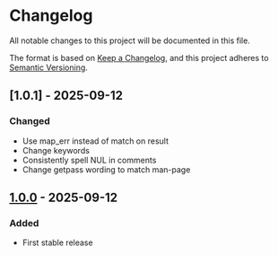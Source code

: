 # Changelog

All notable changes to this project will be documented in this file.

The format is based on [Keep a Changelog](https://keepachangelog.com/en/1.0.0/),
and this project adheres to [Semantic Versioning](https://semver.org/spec/v2.0.0.html).

## [1.0.1] - 2025-09-12
### Changed
- Use map_err instead of match on result
- Change keywords
- Consistently spell NUL in comments
- Change getpass wording to match man-page

## [1.0.0] - 2025-09-12
### Added
- First stable release

[1.0.0]: https://github.com/mrdomino/readpassphrase-3/tree/v1.0.0

<!-- generated by git-cliff -->
